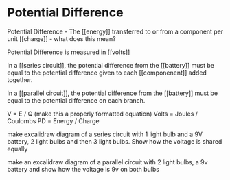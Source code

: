 # Potential Difference

Potential Difference - The [[energy]] transferred to or from a component per unit [[charge]] - what does this mean?

Potential Difference is measured in [[volts]]

In a [[series circuit]], the potential difference from the [[battery]] must be equal to the potential difference given to each [[componenent]] added together.

In a [[parallel circuit]], the potential difference from the [[battery]] must be equal to the potential difference on each branch.

V = E / Q (make this a properly formatted equation)
Volts = Joules / Coulombs
PD = Energy / Charge


make excalidraw diagram of a series circuit with 1 light bulb and a 9V battery, 2 light bulbs and then 3 light bulbs. Show how the voltage is shared equally

make an excalidraw diagram of a parallel circuit with 2 light bulbs, a 9v battery and show how the voltage is 9v on both bulbs

